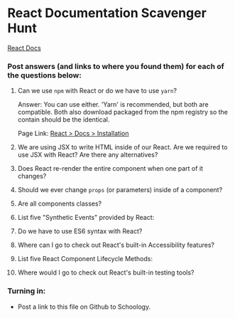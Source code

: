 # React Documentation Scavenger Hunt

[React Docs](https://facebook.github.io/react/docs/hello-world.html)

### Post answers (and links to where you found them) for each of the questions below:

1. Can we use `npm` with React or do we have to use `yarn`?
    
    Answer: You can use either. 'Yarn' is recommended, but both are compatible. Both also download packaged from the npm registry so the contain should be the identical.
    
    Page Link: [React > Docs > Installation](https://reactjs.org/docs/installation.html)

2. We are using JSX to write HTML inside of our React. Are we required to use JSX with React? Are there any alternatives?

3. Does React re-render the entire component when one part of it changes?

4. Should we ever change `props` (or parameters) inside of a component? 

5. Are all components classes? 

6. List five "Synthetic Events" provided by React:

7. Do we have to use ES6 syntax with React?

8. Where can I go to check out React's built-in Accessibility features?

9. List five React Component Lifecycle Methods:

10. Where would I go to check out React's built-in testing tools?

### Turning in:

* Post a link to this file on Github to Schoology.
